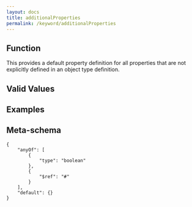 ```yaml
---
layout: docs
title: additionalProperties
permalink: /keyword/additionalProperties
---
```


## Function

This provides a default property definition for all properties that are not explicitly defined in an object type definition.


## Valid Values


## Examples


## Meta-schema

	{
		"anyOf": [
			{
				"type": "boolean"
			},
			{
				"$ref": "#"
			}
		],
		"default": {}
	}

